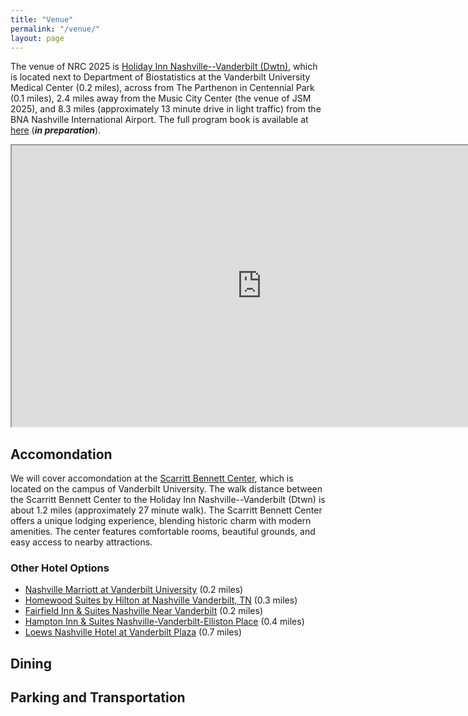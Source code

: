 ```yaml
---
title: "Venue"
permalink: "/venue/"
layout: page
---
```


The venue of NRC 2025 is [Holiday Inn Nashville--Vanderbilt (Dwtn)](https://www.ihg.com/holidayinn/hotels/us/en/nashville/bnavb/hoteldetail?cm_mmc=GoogleMaps-_-HI-_-US-_-BNAVB), which is located next to Department of Biostatistics at the Vanderbilt University Medical Center (0.2 miles), across from The Parthenon in Centennial Park (0.1 miles), 2.4 miles away from the Music City Center (the venue of JSM 2025), and 8.3 miles (approximately 13 minute drive in light traffic) from the BNA Nashville International Airport. The full program book is available at [here]() (***in preparation***).

<iframe src="https://nrc2025.github.io/vuleafmap.html" width="800" height="450"></iframe>

## Accomondation

We will cover accomondation at the [Scarritt Bennett Center](https://scarrittbennett.org/), which is located on the campus of Vanderbilt University. The walk distance between the Scarritt Bennett Center to the Holiday Inn Nashville--Vanderbilt (Dtwn) is about 1.2 miles (approximately 27 minute walk). The Scarritt Bennett Center offers a unique lodging experience, blending historic charm with modern amenities. The center features comfortable rooms, beautiful grounds, and easy access to nearby attractions.

### Other Hotel Options

- [Nashville Marriott at Vanderbilt University](https://www.marriott.com/en-us/hotels/bnaav-nashville-marriott-at-vanderbilt-university/overview/) (0.2 miles)
- [Homewood Suites by Hilton at Nashville Vanderbilt, TN](https://www.hilton.com/en/hotels/bnavbhw-homewood-suites-nashville-vanderbilt-tn/?SEO_id=GMB-AMER-HG-BNAVBHW&y_source=1_MjA4MzI0OC03MTUtbG9jYXRpb24ud2Vic2l0ZQ%3D%3D) (0.3 miles)
- [Fairfield Inn & Suites Nashville Near Vanderbilt](https://www.marriott.com/en-us/hotels/bnafo-fairfield-inn-and-suites-nashville-near-vanderbilt/overview/) (0.2 miles)
- [Hampton Inn & Suites Nashville-Vanderbilt-Elliston Place](https://www.hilton.com/en/hotels/bnauvhx-hampton-suites-nashville-vanderbilt-elliston-place/) (0.4 miles)
- [Loews Nashville Hotel at Vanderbilt Plaza](https://www.loewshotels.com/vanderbilt-hotel) (0.7 miles)

## Dining

## Parking and Transportation

